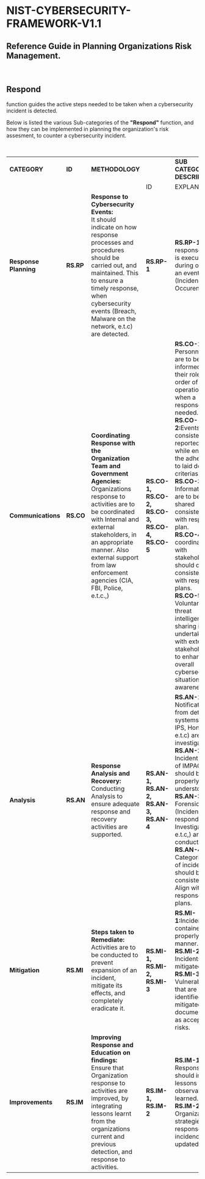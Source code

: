 # NIST-CYBERSECURITY-FRAMEWORK-V1.1
<h2>Reference Guide in Planning Organizations Risk Management.</h2>

<br>

<h2>Respond</h2> function guides the active steps needed to be taken  when a cybersecurity incident is detected.

Below is listed the various Sub-categories of the <strong>"Respond"</strong> function, and how they can be implemented in planning the organization's risk assesment, to counter a cybersecurity incident.


<br>

<table>
<tr>
<td><strong>CATEGORY</strong></td><td><strong>ID</strong></td><td><strong>METHODOLOGY</strong></td><td></td><td><strong>SUB CATEGORY DESCRIPTION</strong></td>
</tr>
<tr>
<tr>
<td>  </td><td>  </td><td>  </td><td> ID</td><td>EXPLANATION</td>
</tr>




    
<td><strong>Response Planning</strong></td><td><strong>RS.RP</strong></td><td><strong>Response to Cybersecurity Events:  </strong><br>  It should indicate on how response processes and procedures should be carried out, and maintained. This to ensure a timely response, when cybersecurity events (Breach, Malware on the network, e.t.c) are detected.  
</td><td><strong>RS.RP-1 </strong></td><td><strong>RS.RP-1:</strong>The response plan is executed during  or after an event (Incidence Occurence).      <br>
</td>
</tr>






<td><strong>Communications</strong></td><td><strong>RS.CO</strong></td><td><strong>Coordinating Response with the Organization Team and Government Agencies: </strong><br> Organizations response to activities are to be coordinated with Internal and external stakeholders, in an appropriate manner. Also external support from law enforcement agencies (CIA, FBI, Police, e.t.c.,)
</td><td><strong>RS.CO-1, RS.CO-2, RS.CO-3, RS.CO-4, RS.CO-5 </strong></td><td><strong>RS.CO-1:</strong> Personnels are to be informed of their roles and order of operations when a response is needed.    <br><strong>RS.CO-2:</strong>Events are consistently reported, while ensuring the adherence to laid down criterias.                                  <br><strong> RS.CO-3:</strong> Information are to be shared consistently with response plan.                                           <br><strong>RS.CO-4:</strong> All coordination with stakeholders, should occur consistently with response plans.     <br>                                                                                              <strong> RS.CO-5:</strong>  Voluntary threat intelligence sharing is undertaken with external stakeholders to enhance overall cybersecurity situational awareness.   <br>
   </td>
</tr>



 <td><strong>Analysis</strong></td><td><strong>RS.AN</strong></td><td><strong>Response Analysis and Recovery:</strong><br> Conducting Analysis to ensure adequate response and recovery activities are supported.
</td><td><strong>RS.AN-1, RS.AN-2, RS.AN-3, RS.AN-4 </strong></td><td><strong>RS.AN-1:</strong> All Notifications from detection systems  (IDS, IPS, Honeypot e.t.c) are investigated.        <br><strong> RS.AN-2:</strong> Incident Level of IMPACT, should be properly understood.                                  <br><strong> RS.AN-3:</strong>  Forensics (Incident first responder, Investigations, e.t.c,) are conducted.                                                                                        <br><strong>RS.AN-4: </strong>  Categorizing of incidence should be consistent and Align with response plans.    
   </td>
    </tr>                                                                                                                                                                                                                                                                                                                                                                                                                                                                                                           

<td><strong>Mitigation</strong></td><td><strong>RS.MI</strong></td><td><strong>Steps taken to Remediate:  </strong><br>   Activities are to be conducted to prevent expansion of an incident, mitigate its effects, and completely eradicate it.
</td><td><strong>RS.MI-1, RS.MI-2, RS.MI-3</strong></td><td><strong>RS.MI-1:</strong>Incident are contained in a properly manner.       <br><strong>RS.MI-2:</strong> Incidents are mitigated.                                 <br><strong>RS.MI-3:</strong> Vulnerabilites that are newly identified are mitigated or documented as accepted risks.                                                                                          
</td>
</tr>


<td><strong>Improvements</strong></td><td><strong>RS.IM</strong></td><td><strong>Improving Response and Education on findings: </strong><br>  Ensure that Organization response to activities are improved, by integrating lessons learnt from the organizations current and previous detection, and response to activities.
</td><td><strong>RS.IM-1, RS.IM-2</strong></td><td><strong>RS.IM-1:</strong>The Response Plan should include lessons and observations learned.          <br><strong>RS.IM-2:</strong> Organizations strategies and response to incidence are updated.                                
</td>
</tr>
